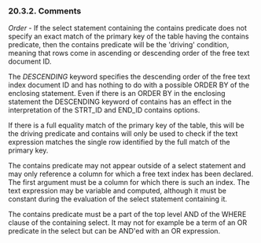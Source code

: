 <div id="fttcomments" class="section">

<div class="titlepage">

<div>

<div>

### 20.3.2. Comments

</div>

</div>

</div>

<span class="emphasis">*Order*</span> - If the select statement
containing the contains predicate does not specify an exact match of the
primary key of the table having the contains predicate, then the
contains predicate will be the 'driving' condition, meaning that rows
come in ascending or descending order of the free text document ID.

The <span class="emphasis">*DESCENDING*</span> keyword specifies the
descending order of the free text index document ID and has nothing to
do with a possible ORDER BY of the enclosing statement. Even if there is
an ORDER BY in the enclosing statement the DESCENDING keyword of
contains has an effect in the interpretation of the STRT_ID and END_ID
contains options.

If there is a full equality match of the primary key of the table, this
will be the driving predicate and contains will only be used to check if
the text expression matches the single row identified by the full match
of the primary key.

The contains predicate may not appear outside of a select statement and
may only reference a column for which a free text index has been
declared. The first argument must be a column for which there is such an
index. The text expression may be variable and computed, although it
must be constant during the evaluation of the select statement
containing it.

The contains predicate must be a part of the top level AND of the WHERE
clause of the containing select. It may not for example be a term of an
OR predicate in the select but can be AND'ed with an OR expression.

</div>
